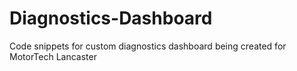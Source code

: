 # Diagnostics-Dashboard
Code snippets for custom diagnostics dashboard being created for MotorTech Lancaster
